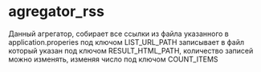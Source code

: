 # agregator_rss

Данный агрегатор, собирает все ссылки из файла указанного в application.properies под ключом LIST_URL_PATH
записывает в файл который указан под ключом RESULT_HTML_PATH, количество записей можно изменять, изменяя число под ключом COUNT_ITEMS
